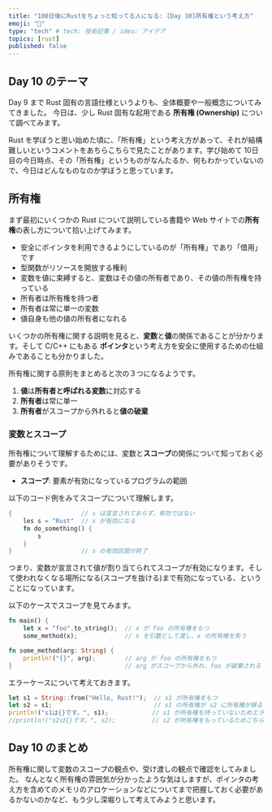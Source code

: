 ```yaml
---
title: "100日後にRustをちょっと知ってる人になる: [Day 10]所有権という考え方"
emoji: "🦀"
type: "tech" # tech: 技術記事 / idea: アイデア
topics: [rust]
published: false
---
```


## Day 10 のテーマ

Day 9 まで Rust 固有の言語仕様というよりも、全体概要や一般概念についてみてきました。
今日は、少し Rust 固有な起用である **所有権 (Ownership)** について調べてみます。

Rust を学ぼうと思い始めた頃に、「所有権」という考え方があって、それが結構難しいというコメントをあちらこちらで見たことがあります。学び始めて 10日目の今日時点、その「所有権」というものがなんたるか、何もわかっていないので、今日はどんなものなのか学ぼうと思っています。

## 所有権

まず最初にいくつかの Rust について説明している書籍や Web サイトでの**所有権**の表し方について拾い上げてみます。

- 安全にポインタを利用できるようにしているのが「所有権」であり「借用」です
- 型関数がリソースを開放する権利
- 変数を値に束縛すると、変数はその値の所有者であり、その値の所有権を持っている
- 所有者は所有権を持つ者
- 所有者は常に単一の変数
- 値自身も他の値の所有者になれる

いくつかの所有権に関する説明を見ると、**変数**と**値**の関係であることが分かります。そして C/C++ にもある **ポインタ**という考え方を安全に使用するための仕組みであることも分かりました。

所有権に関する原則をまとめると次の３つになるようです。

1. **値**は**所有者と呼ばれる変数**に対応する
2. **所有者**は常に単一
3. **所有者**がスコープから外れると**値の破棄**

### 変数とスコープ

所有権について理解するためには、変数と**スコープ**の関係について知っておく必要がありそうです。

- **スコープ**: 要素が有効になっているプログラムの範囲

以下のコード例をみてスコープについて理解します。

```rust
{                   // s は宣言されておらず、有効ではない
    les s = "Rust"  // s が有効になる
    fn do_something() {
        s
    }
}                   // s の有効区間が終了
```

つまり、変数が宣言されて値が割り当てられてスコープが有効になります。そして使われなくなる場所になる(スコープを抜ける)まで有効になっている、ということになっています。

以下のケースでスコープを見てみます。

```rust
fn main() {
    let x = "foo".to_string();  // x が foo の所有権をもつ
    some_method(x);             // x を引数として渡し、x の所有権を失う

fn some_method(arg: String) {
    println!("{}", arg);        // arg が foo の所有権をもつ
}                               // arg がスコープから外れ、foo が破棄される
```

エラーケースについて考えておきます。

```rust
let s1 = String::from("Hello, Rust!");  // s1 が所有権をもつ
let s2 = s1;                            // s1 の所有権が s2 に所有権が移る
println!("s1は{}です。", s1);            // s1 が所有権を持っていないためエラーになる
//println!("s2は{}です。", s2);          // s2 が所有権をもっているためこちらが正常動作する
```

## Day 10 のまとめ

所有権に関して変数のスコープの観点や、受け渡しの観点で確認をしてみました。
なんとなく所有権の雰囲気が分かったような気はしますが、ポインタの考え方を含めてのメモリのアロケーションなどについてまで把握しておく必要があるかないのかなど、もう少し深堀りして考えてみようと思います。